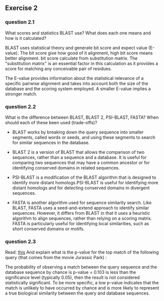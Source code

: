 ﻿## Exercise 2

### question 2.1

What scores and statistics BLAST use? What does each one means and how is
it calculated?

BLAST uses statistical theory and generate bit score and expect value (E-value). The bit score give how good of it
alignment, high bit score means better alignment. bit score calculate from substitution matrix. The "substitution
matrix" is an essential factor in this calculation as it provides a score for matching any conceivable pair of residues.

The E-value provides information about the statistical relevance of a specific pairwise alignment and takes into account
both the size of the database and the scoring system employed. A smaller E-value implies a stronger match.

### question 2.2

What is the difference between BLAST, BLAST 2, PSI-BLAST, FASTA? When
should each of these been used (trade-offs)?

- BLAST works by breaking down the query sequence into smaller segments, called words or seeds, and using these segments
  to search for similar sequences in the database.
- BLAST 2 is a version of BLAST that allows the comparison of two sequences, rather than a sequence and a database. It
  is useful for comparing two sequences that may have a common ancestor or for identifying conserved domains in related
  sequences.

- PSI-BLAST is a modification of the BLAST algorithm that is designed to identify more distant homologs.PSI-BLAST is
  useful for identifying more distant homologs and for detecting conserved domains in divergent sequences.

- FASTA is another algorithm used for sequence similarity search. Like BLAST, FASTA uses a seed-and-extend approach to
  identify similar sequences. However, it differs from BLAST in that it uses a heuristic algorithm to align sequences,
  rather than relying on a scoring matrix. FASTA is particularly useful for identifying local similarities, such as
  short conserved domains or motifs.

### question 2.3

Read: [this](http://www.ncbi.nlm.nih.gov/BLAST/tutorial/Altschul-1.html) And explain what is the p-value for the top
match of the following query (that comes from the movie Jurassic Park) :

The probability of observing a match between the query sequence and the database sequence by chance is p-value = 0.103
is less than the significance level (typically 0.05), then the result is not considered statistically significant. To be more specific, a low p-value indicates that the match is unlikely to have occurred by chance and is more likely to represent a true biological similarity between the query and database sequences.